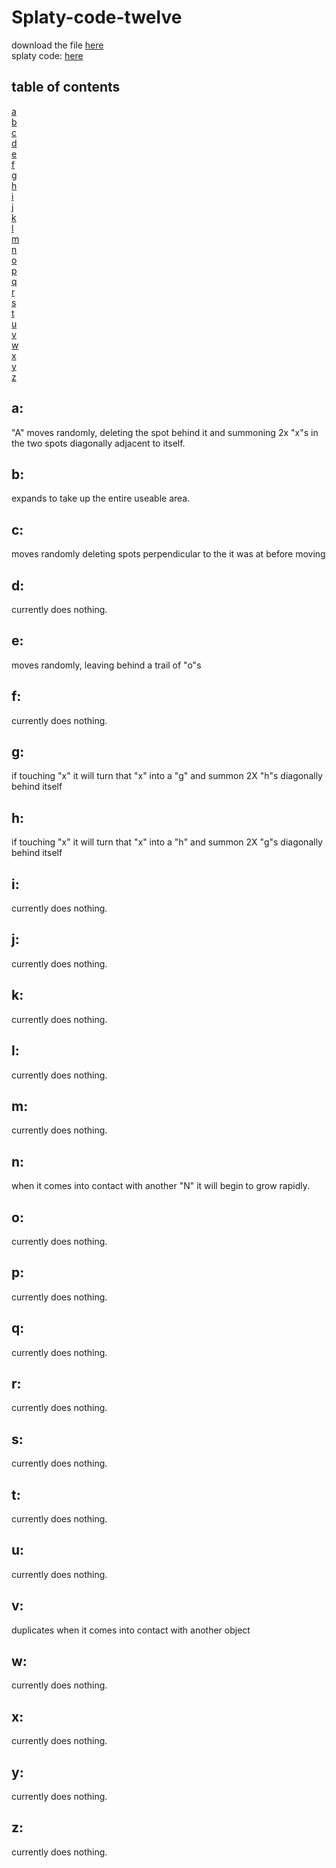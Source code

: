 # Splaty-code-twelve  
  
  download the file [here](https://github.com/user-attachments/files/19349873/snapshot_1742382063081.json)  
  splaty code: [here](https://splatycode.bananabanana.me/)

## table of contents  
  [a](https://github.com/artyfrank/Splaty-code-twelve#a)  
  [b](https://github.com/artyfrank/Splaty-code-twelve#b)  
  [c](https://github.com/artyfrank/Splaty-code-twelve#c)  
  [d](https://github.com/artyfrank/Splaty-code-twelve#d)  
  [e](https://github.com/artyfrank/Splaty-code-twelve#e)  
  [f](https://github.com/artyfrank/Splaty-code-twelve#f)  
  [g](https://github.com/artyfrank/Splaty-code-twelve#g)  
  [h](https://github.com/artyfrank/Splaty-code-twelve#h)  
  [i](https://github.com/artyfrank/Splaty-code-twelve#i)  
  [j](https://github.com/artyfrank/Splaty-code-twelve#j)  
  [k](https://github.com/artyfrank/Splaty-code-twelve#k)  
  [l](https://github.com/artyfrank/Splaty-code-twelve#l)  
  [m](https://github.com/artyfrank/Splaty-code-twelve#m)  
  [n](https://github.com/artyfrank/Splaty-code-twelve#n)  
  [o](https://github.com/artyfrank/Splaty-code-twelve#o)  
  [p](https://github.com/artyfrank/Splaty-code-twelve#p)  
  [q](https://github.com/artyfrank/Splaty-code-twelve#q)  
  [r](https://github.com/artyfrank/Splaty-code-twelve#r)  
  [s](https://github.com/artyfrank/Splaty-code-twelve#s)  
  [t](https://github.com/artyfrank/Splaty-code-twelve#t)  
  [u](https://github.com/artyfrank/Splaty-code-twelve#u)  
  [v](https://github.com/artyfrank/Splaty-code-twelve#v)  
  [w](https://github.com/artyfrank/Splaty-code-twelve#w)  
  [x](https://github.com/artyfrank/Splaty-code-twelve#x)  
  [y](https://github.com/artyfrank/Splaty-code-twelve#y)  
  [z](https://github.com/artyfrank/Splaty-code-twelve#z)  

  
## a:  
  
  "A" moves randomly, deleting the spot behind it and summoning 2x "x"s in the two spots diagonally adjacent to itself.    
  
## b:  
  expands to take up the entire useable area.  
## c:  
  moves randomly deleting spots perpendicular to the it was at before moving
## d:  
  currently does nothing.
## e:  
  moves randomly, leaving behind a trail of "o"s
## f:  
  currently does nothing.  
## g:  
  if touching "x" it will turn that "x" into a "g" and summon 2X "h"s diagonally behind itself
## h:  
  if touching "x" it will turn that "x" into a "h" and summon 2X "g"s diagonally behind itself
## i:  
  currently does nothing.  
## j:  
  currently does nothing.  
## k:  
  currently does nothing.  
## l:  
  currently does nothing.  
## m:  
  currently does nothing.  
## n:  
  when it comes into contact with another "N" it will begin to grow rapidly.
## o:  
  currently does nothing.  
## p:  
  currently does nothing.  
## q:  
  currently does nothing.  
## r:  
  currently does nothing.  
## s:  
  currently does nothing.  
## t:  
  currently does nothing.  
## u:  
  currently does nothing.  
## v:  
  duplicates when it comes into contact with another object 
## w:  
  currently does nothing.  
## x:  
  currently does nothing.  
## y:  
  currently does nothing.  
## z:  
  currently does nothing.  
